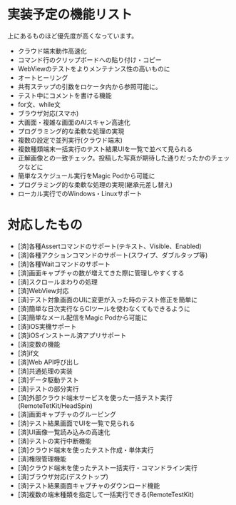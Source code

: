 # 実装予定の機能リスト

上にあるものほど優先度が高くなっています。

- クラウド端末動作高速化
- コマンド行のクリップボードへの貼り付け・コピー
- WebViewのテストをよりメンテナンス性の高いものに
- オートヒーリング
- 共有ステップの引数をロケータ内から参照可能に。
- テスト中にコメントを書ける機能
- for文、while文
- ブラウザ対応(スマホ)
- 大画面・複雑な画面のAIスキャン高速化
- プログラミング的な柔軟な処理の実現
- 複数の設定で並列実行(クラウド端末)
- 複数種類端末一括実行のテスト結果UIを一覧で並べて見られる
- 正解画像との一致チェック。投稿した写真が期待した通りだったかのチェックなどに
- 簡単なスケジュール実行をMagic Podから可能に
- プログラミング的な柔軟な処理の実現(継承元差し替え)
- ローカル実行でのWindows・Linuxサポート

# 対応したもの

- [済]各種Assertコマンドのサポート(テキスト、Visible、Enabled)
- [済]各種アクションコマンドのサポート(スワイプ、ダブルタップ等)
- [済]各種Waitコマンドのサポート
- [済]画面キャプチャの数が増えてきた際に管理しやすくする
- [済]スクロールまわりの処理
- [済]WebView対応
- [済]テスト対象画面のUIに変更が入った時のテスト修正を簡単に
- [済]簡単な日次実行ならCIツールを使わなくてもできるように
- [済]簡単なメール配信をMagic Podから可能に
- [済]iOS実機サポート
- [済]iOSインストール済アプリサポート
- [済]変数の機能
- [済]if文
- [済]Web API呼び出し
- [済]共通処理の実装
- [済]データ駆動テスト
- [済]テストの部分実行
- [済]外部クラウド端末サービスを使った一括テスト実行(RemoteTetKit/HeadSpin)
- [済]画面キャプチャのグルーピング
- [済]テスト結果画面でUIを一覧で見られる
- [済]UI画像一覧読み込みの高速化
- [済]テストの実行中断機能
- [済]クラウド端末を使ったテスト作成・単体実行
- [済]権限管理機能
- [済]クラウド端末を使ったテスト一括実行・コマンドライン実行
- [済]ブラウザ対応(デスクトップ)
- [済]テスト結果画面キャプチャのダウンロード機能
- [済]複数の端末種類を指定して一括実行できる(RemoteTestKit)
